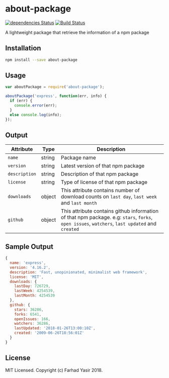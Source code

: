 # about-package
[![dependencies Status](https://david-dm.org/nutboltu/about-package/status.svg)](https://david-dm.org/nutboltu/about-package) [![Build Status](https://travis-ci.org/nutboltu/about-package.svg?branch=master)](https://travis-ci.org/nutboltu/about-package)

A lightweight package that retrieve the information of a npm package

## Installation
```bash
npm install --save about-package
```

## Usage
```javascript
var aboutPackage = require('about-package');

aboutPackage('express', function(err, info) {
  if (err) {
    console.error(err);
  }
  else console.log(info);
});
```
## Output
| Attribute              | Type       | Description |
|-------------------|------------|-------------|
| `name`         | string  | Package name |
| `version`  | string  | Latest version of that npm package |
| `description`  | string  | Description of that npm package
| `license`  | string  | Type of license of that npm package
| `downloads`  | object  | This attribute contains number of download counts on `last day`, `last week` and `last month`
| `github`  | object  | This attribute contains github information of that npm package. e.g: `stars`, `forks`, `open issues`, `watchers`, `last updated` and `created`
## Sample Output
```javascript
{ 
  name: 'express',
  version: '4.16.2',
  description: 'Fast, unopinionated, minimalist web framework',
  license: 'MIT',
  downloads: {
    lastDay: 726729,
    lastWeek: 4254539,
    lastMonth: 4254539
  },
  github: {
    stars: 36286,
    forks: 6541,
    openIssues: 166,
    watchers: 36286,
    lastUpdated: '2018-01-26T13:00:10Z',
    created: '2009-06-26T18:56:01Z' 
  }
}
```

## License

MIT Licensed. Copyright (c) Farhad Yasir 2018.